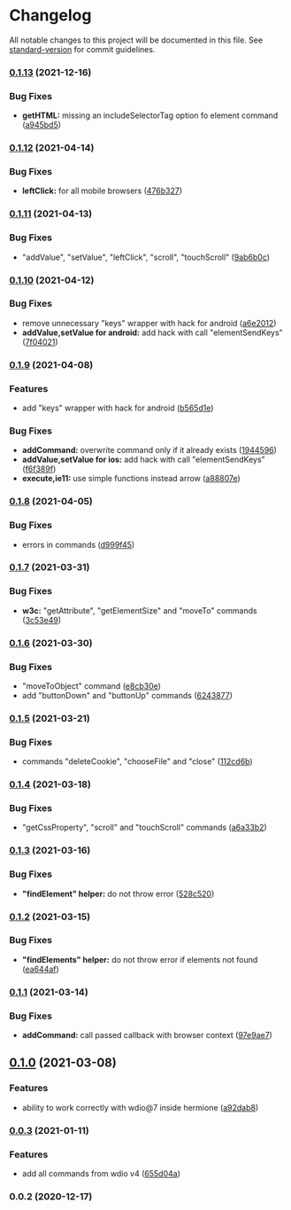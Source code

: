 # Changelog

All notable changes to this project will be documented in this file. See [standard-version](https://github.com/conventional-changelog/standard-version) for commit guidelines.

### [0.1.13](https://github.com/gemini-testing/hermione-wdio-migrator/compare/v0.1.12...v0.1.13) (2021-12-16)


### Bug Fixes

* **getHTML:** missing an includeSelectorTag option fo element command ([a945bd5](https://github.com/gemini-testing/hermione-wdio-migrator/commit/a945bd5f1d3c5c267467918b82e681364a31debb))

### [0.1.12](https://github.com/gemini-testing/hermione-wdio-migrator/compare/v0.1.11...v0.1.12) (2021-04-14)


### Bug Fixes

* **leftClick:** for all mobile browsers ([476b327](https://github.com/gemini-testing/hermione-wdio-migrator/commit/476b327b0a09cd2bce1b7aac4c77026e1882e08e))

### [0.1.11](https://github.com/gemini-testing/hermione-wdio-migrator/compare/v0.1.10...v0.1.11) (2021-04-13)


### Bug Fixes

* "addValue", "setValue", "leftClick", "scroll", "touchScroll" ([9ab6b0c](https://github.com/gemini-testing/hermione-wdio-migrator/commit/9ab6b0c8266fb9e064e45dddf948fa0d5f52ac38))

### [0.1.10](https://github.com/gemini-testing/hermione-wdio-migrator/compare/v0.1.9...v0.1.10) (2021-04-12)


### Bug Fixes

* remove unnecessary "keys" wrapper with hack for android ([a6e2012](https://github.com/gemini-testing/hermione-wdio-migrator/commit/a6e20124334969739a48b37bec47f95217ba8f38))
* **addValue,setValue for android:** add hack with call "elementSendKeys" ([7f04021](https://github.com/gemini-testing/hermione-wdio-migrator/commit/7f04021a526e714392574af6a0273dee08f30fa4))

### [0.1.9](https://github.com/gemini-testing/hermione-wdio-migrator/compare/v0.1.8...v0.1.9) (2021-04-08)


### Features

* add "keys" wrapper with hack for android ([b565d1e](https://github.com/gemini-testing/hermione-wdio-migrator/commit/b565d1e78c117b294fb78fc15955dbf9fbe82814))


### Bug Fixes

* **addCommand:** overwrite command only if it already exists ([1944596](https://github.com/gemini-testing/hermione-wdio-migrator/commit/194459610957383f088d038ccd48ae680296a2ea))
* **addValue,setValue for ios:** add hack with call "elementSendKeys" ([f6f389f](https://github.com/gemini-testing/hermione-wdio-migrator/commit/f6f389f221c3e3550d6901f68bfb35123a48f8eb))
* **execute,ie11:** use simple functions instead arrow ([a88807e](https://github.com/gemini-testing/hermione-wdio-migrator/commit/a88807e6cf1734036576260430ede1860a702c11))

### [0.1.8](https://github.com/gemini-testing/hermione-wdio-migrator/compare/v0.1.7...v0.1.8) (2021-04-05)


### Bug Fixes

* errors in commands ([d999f45](https://github.com/gemini-testing/hermione-wdio-migrator/commit/d999f45d8cfc12357916a06d36ebd04fb83aecc4))

### [0.1.7](https://github.com/gemini-testing/hermione-wdio-migrator/compare/v0.1.6...v0.1.7) (2021-03-31)


### Bug Fixes

* **w3c:** "getAttribute", "getElementSize" and "moveTo" commands ([3c53e49](https://github.com/gemini-testing/hermione-wdio-migrator/commit/3c53e49fa48ffcbd64ae8e1298a1b471a2618900))

### [0.1.6](https://github.com/gemini-testing/hermione-wdio-migrator/compare/v0.1.5...v0.1.6) (2021-03-30)


### Bug Fixes

* "moveToObject" command ([e8cb30e](https://github.com/gemini-testing/hermione-wdio-migrator/commit/e8cb30e48d7bd6e0ef4ba7c271e198b386a9b93d))
* add "buttonDown" and "buttonUp" commands ([6243877](https://github.com/gemini-testing/hermione-wdio-migrator/commit/6243877f41848c07da080025b9ae870444e8291f))

### [0.1.5](https://github.com/gemini-testing/hermione-wdio-migrator/compare/v0.1.4...v0.1.5) (2021-03-21)


### Bug Fixes

* commands "deleteCookie", "chooseFile" and "close" ([112cd6b](https://github.com/gemini-testing/hermione-wdio-migrator/commit/112cd6bed5c13a70b62ece3f6384ff5d9609aa1b))

### [0.1.4](https://github.com/gemini-testing/hermione-wdio-migrator/compare/v0.1.3...v0.1.4) (2021-03-18)


### Bug Fixes

* "getCssProperty", "scroll" and "touchScroll" commands ([a6a33b2](https://github.com/gemini-testing/hermione-wdio-migrator/commit/a6a33b2952ee34bb9ce69ec12321699c92629681))

### [0.1.3](https://github.com/gemini-testing/hermione-wdio-migrator/compare/v0.1.2...v0.1.3) (2021-03-16)


### Bug Fixes

* **"findElement" helper:** do not throw error ([528c520](https://github.com/gemini-testing/hermione-wdio-migrator/commit/528c520a656258e888629b86e72a4a8429956285))

### [0.1.2](https://github.com/gemini-testing/hermione-wdio-migrator/compare/v0.1.1...v0.1.2) (2021-03-15)


### Bug Fixes

* **"findElements" helper:** do not throw error if elements not found ([ea644af](https://github.com/gemini-testing/hermione-wdio-migrator/commit/ea644aff557544239aa9d7364ca5568f78b4cc37))

### [0.1.1](https://github.com/gemini-testing/hermione-wdio-migrator/compare/v0.1.0...v0.1.1) (2021-03-14)


### Bug Fixes

* **addCommand:** call passed callback with browser context ([97e9ae7](https://github.com/gemini-testing/hermione-wdio-migrator/commit/97e9ae78b26652c8e4f676b8d69fd72f73b725df))

## [0.1.0](https://github.com/gemini-testing/hermione-wdio-migrator/compare/v0.0.3...v0.1.0) (2021-03-08)


### Features

* ability to work correctly with wdio@7 inside hermione ([a92dab8](https://github.com/gemini-testing/hermione-wdio-migrator/commit/a92dab8df16f5f073412a951dce5d7471bbd9cfe))

### [0.0.3](https://github.com/gemini-testing/hermione-wdio-migrator/compare/v0.0.2...v0.0.3) (2021-01-11)


### Features

* add all commands from wdio v4 ([655d04a](https://github.com/gemini-testing/hermione-wdio-migrator/commit/655d04a41d3a5e1fc92058d53701063608d90c74))

### 0.0.2 (2020-12-17)

